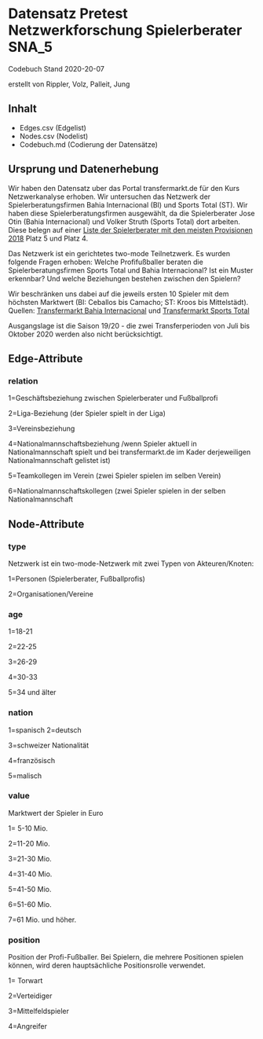 <h1>Datensatz Pretest Netzwerkforschung Spielerberater SNA_5</h1>

Codebuch Stand 2020-20-07 <p>
erstellt von Rippler, Volz, Palleit, Jung

<h2>Inhalt</h2>
<ul>
  <li>Edges.csv (Edgelist)</li>
  <li>Nodes.csv (Nodelist)</li>
  <li>Codebuch.md (Codierung der Datensätze)</li>
</ul>  
 
<h2>Ursprung und Datenerhebung</h2>

Wir haben den Datensatz uber das Portal transfermarkt.de für den Kurs Netzwerkanalyse erhoben. Wir untersuchen das Netzwerk der Spielerberatungsfirmen Bahia Internacional (BI) und Sports Total (ST). Wir haben diese Spielerberatungsfirmen ausgewählt, da die Spielerberater Jose Otin (Bahia Internacional) und Volker Struth (Sports Total) dort arbeiten. Diese belegn auf einer 
<a href="https://www.ran.de/fussball/bildergalerien/top-8-diese-spielerberater-kassierten-2018-die-hoechsten-provisionen">Liste der Spielerberater mit den meisten Provisionen 2018</a> Platz 5 und Platz 4. <p>

Das Netzwerk ist ein gerichtetes two-mode Teilnetzwerk. Es wurden folgende Fragen erhoben: Welche Profifußballer beraten die Spielerberatungsfirmen Sports Total und Bahia Internacional? Ist ein Muster erkennbar? Und welche Beziehungen bestehen zwischen den Spielern?

Wir beschränken uns dabei auf die jeweils ersten 10 Spieler mit dem höchsten Marktwert (BI: Ceballos bis Camacho; ST: Kroos bis Mittelstädt). Quellen: <a href="https://www.transfermarkt.com/bahia-internacional/beraterfirma/berater/1033">Transfermarkt Bahia Internacional</a> und <a href="https://www.transfermarkt.tv/sportstotal/beraterfirma/berater/199">Transfermarkt Sports Total</a>  

<p> Ausgangslage ist die Saison 19/20 - die zwei Transferperioden von Juli bis Oktober 2020 werden also nicht berücksichtigt. </p>


<h2>Edge-Attribute</h2>

<h3>relation</h3>

1=Geschäftsbeziehung zwischen Spielerberater und Fußballprofi <p>
2=Liga-Beziehung (der Spieler spielt in der Liga) <p>
3=Vereinsbeziehung <p>
4=Nationalmannschaftsbeziehung /wenn Spieler aktuell in Nationalmannschaft spielt und bei transfermarkt.de im Kader derjeweiligen Nationalmannschaft gelistet ist) <p>
5=Teamkollegen im Verein (zwei Spieler spielen im selben Verein) <p>
6=Nationalmannschaftskollegen (zwei Spieler spielen in der selben Nationalmannschaft



<h2>Node-Attribute</h2>

<h3>type</h3>
Netzwerk ist ein two-mode-Netzwerk mit zwei Typen von Akteuren/Knoten: <p>

1=Personen (Spielerberater, Fußballprofis)<p>
2=Organisationen/Vereine

<h3>age</h3>

1=18-21 <p>
2=22-25 <p>
3=26-29 <p>
4=30-33 <p>
5=34 und älter <p>

<h3>nation</h3>

1=spanisch
2=deutsch <p>
3=schweizer Nationalität <p>
4=französisch <p>
5=malisch <p>
  

<h3>value</h3>
Marktwert der Spieler in Euro <p>

1= 5-10 Mio. <p>
2=11-20 Mio. <p>
3=21-30 Mio. <p>
4=31-40 Mio. <p>
5=41-50 Mio. <p>
6=51-60 Mio. <p>
7=61 Mio. und höher. <p>

<h3>position</h3>

Position der Profi-Fußballer. Bei Spielern, die mehrere Positionen spielen können, wird deren hauptsächliche Positionsrolle verwendet. <p>

1= Torwart <p>
2=Verteidiger <p>
3=Mittelfeldspieler <p>
4=Angreifer <p>


